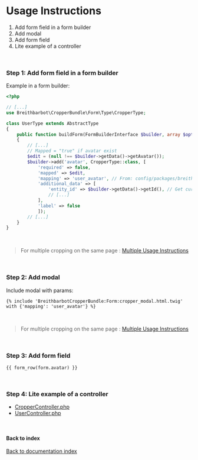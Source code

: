 # Usage Instructions

1. Add form field in a form builder
2. Add modal
3. Add form field
4. Lite example of a controller

<br>

### Step 1: Add form field in a form builder
Example in a form builder:

```php
<?php

// [...]
use Breithbarbot\CropperBundle\Form\Type\CropperType;

class UserType extends AbstractType
{
    public function buildForm(FormBuilderInterface $builder, array $options)
    {
        // [...]
        // Mapped = "true" if avatar exist
        $edit = (null !== $builder->getData()->getAvatar());
        $builder->add('avatar', CropperType::class, [
            'required' => false,
            'mapped' => $edit,
            'mapping' => 'user_avatar', // From: config/packages/breithbarbot_cropper.yaml
            'additional_data' => [
                'entity_id' => $builder->getData()->getId(), // Get current ID
                // [...]
            ],
            'label' => false
            ]);
        // [...]
    }
}
```

<br>

> For multiple cropping on the same page : [Multiple Usage Instructions](usage_multiple.md)

<br>

### Step 2: Add modal
Include modal with params:

```twig
{% include 'BreithbarbotCropperBundle:Form:cropper_modal.html.twig' with {'mapping': 'user_avatar'} %}
```

<br>

> For multiple cropping on the same page : [Multiple Usage Instructions](usage_multiple.md)

<br>

### Step 3: Add form field

```twig
{{ form_row(form.avatar) }}
```

<br>

### Step 4: Lite example of a controller

- [CropperController.php](examples/Controller/CropperController.php)
- [UserController.php](examples/Controller/UserController.php)

<br>

#### Back to index
[Back to documentation index](index.md)
